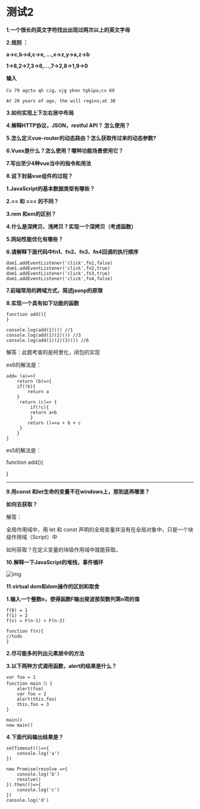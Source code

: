# 测试2
**1.一个很长的英文字符找出出现过两次以上的英文字母**

**2.规则 ：**

**a->c,b->d,c->e, ...,x->z,y->a,z->b**

**1->8,2->7,3->6,...,7->2,8->1,9->0**

**输入**

```
Cv 79 agctu qh cig，vjg yknn tgkipu;cv 69

At 20 years of age, the will regins;at 30
```

**3.如何实现上下左右居中布局**

**4.解释HTTP协议，JSON，restful API？ 怎么使用？**

**5.怎么定义vue-router的动态路由？怎么获取传过来的动态参数?**

**6.Vuex是什么？怎么使用？哪种功能场景使用它？**

**7.写出至少4种vue当中的指令和用法**

**8.说下封装vue组件的过程？**



**1.JavaScript的基本数据类型有哪些？**

**2.== 和 === 的不同？**

**3.rem 和em的区别？**

**4.什么是深拷贝、浅拷贝？实现一个深拷贝（考虑函数）**

**5.网站性能优化有哪些？**

**6.请解释下面代码中fn1、fn2、fn3、fn4回调的执行顺序**

```
dom1.addEventListener('click',fn1,false)
dom1.addEventListener('click',fn2,true)
dom1.addEventListener('click',fn3,true)
dom1.addEventListener('click',fn4,false)
```

**7.前端常用的跨域方式，简述jsonp的原理**

**8.实现一个具有如下功能的函数**

```
function add(){
}

console.log(add(1)()) //1
console.log(add(1)(2)()) //3
console.log(add(1)(2)(3)()) //6
```

解答：此题考查的是柯里化，闭包的实现

es6的解法是：

```
add= (a)=>{
	return (b)=>{
	if(!b){
		return a
	}
	 return (c)=> {
		 if(!c){
		 return a+b
		 }
	 	return ()=>a + b + c
	 }
	}
}
```

es5的解法是：

function add(){

}

------

**9.用const 和let生命的变量不在windows上，那到底再哪里？**

**如何去获取？**

解答：

全局作用域中，用 let 和 const 声明的全局变量并没有在全局对象中，只是一个块级作用域（Script）中

如何获取？在定义变量的块级作用域中就能获取。

**10.解释一下JavaScript的堆栈，事件循环**

![img](https://img-blog.csdn.net/20180411202638415?watermark/2/text/aHR0cHM6Ly9ibG9nLmNzZG4ubmV0L2xjMjM3NDIzNTUx/font/5a6L5L2T/fontsize/400/fill/I0JBQkFCMA==/dissolve/70)

**11.virtual dom和dom操作的区别和取舍**



**1.输入一个整数n，使得函数F输出斐波那契数列第n项的值**

```
f(0) = 1
f(1) = 2
f(n) = F(n-1) + F(n-2)

function f(n){
//todo
}
```

**2.尽可能多的列出元素居中的方法**

**3.以下两种方式调用函数，alert的结果是什么？**

```
var foo = 1
function main（）{
    alert(foo)
    var foo = 2
    alert(this.foo)
    this.foo = 3
}

main()
new main()
```



**4.下面代码输出结果是？**

```
setTimeout(()=>{	
	console.log('a')
})

new Promise(resolve =>{
    console.log('b')
    resolve()
}).then(()=>{
    console.log('c')
})
console.log('d')
```

